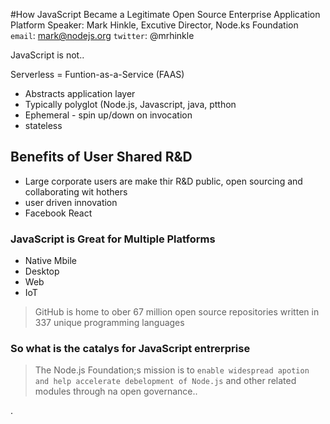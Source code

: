 #How JavaScript Became a Legitimate Open Source Enterprise Application Platform
Speaker: Mark Hinkle, Excutive Director, Node.ks Foundation
`email`: mark@nodejs.org
`twitter`: @mrhinkle

JavaScript is not..

Serverless = Funtion-as-a-Service (FAAS)
- Abstracts application layer
- Typically polyglot (Node.js, Javascript, java, ptthon
- Ephemeral - spin up/down on invocation
- stateless

## Benefits of User Shared R&D
- Large corporate users are make thir R&D public, open sourcing and collaborating wit hothers
- user driven innovation
- Facebook React

### JavaScript is Great for Multiple Platforms
- Native Mbile 
- Desktop
- Web
- IoT

>GitHub is home to ober 67 million open source repositories written in 337 unique programming languages

### So what is the catalys for JavaScript entrerprise

>The Node.js Foundation;s mission is to `enable widespread apotion and help accelerate debelopment of Node.js` and other related modules through na open governance..

.

